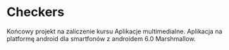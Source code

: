# Checkers

Końcowy projekt na zaliczenie kursu Aplikacje multimedialne. Aplikacja na platformę android dla smartfonów z androidem 6.0 Marshmallow.
